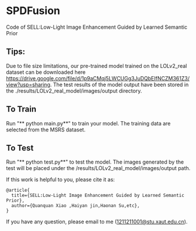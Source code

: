 # SPDFusion
Code of  SELL:Low-Light Image Enhancement Guided by Learned Semantic Prior

## Tips:<br>
Due to file size limitations, our pre-trained model trained on the LOLv2_real dataset can be downloaded here https://drive.google.com/file/d/1p9aCMqj5LWCUGg3JuDQbEIfNCZM361Z3/view?usp=sharing. The test results of the model output have been stored in the ./results/LOLv2_real_model/images/output directory.

## To Train
Run "** python main.py**" to train your model.
The training data are selected from the MSRS dataset. 

## To Test
Run "** python test.py**" to test the model.
The images generated by the test will be placed under the /results/LOLv2_real_model/images/output path.

If this work is helpful to you, please cite it as:
```
@article{
  title={SELL:Low-Light Image Enhancement Guided by Learned Semantic Prior},
  author={Quanquan Xiao ,Haiyan jin,Haonan Su,etc},
}
```
If you have any question, please email to me (1211211001@stu.xaut.edu.cn).
